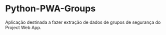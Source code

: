# Python-PWA-Groups

Aplicação destinada a fazer extração de dados de grupos de segurança do Project Web App.